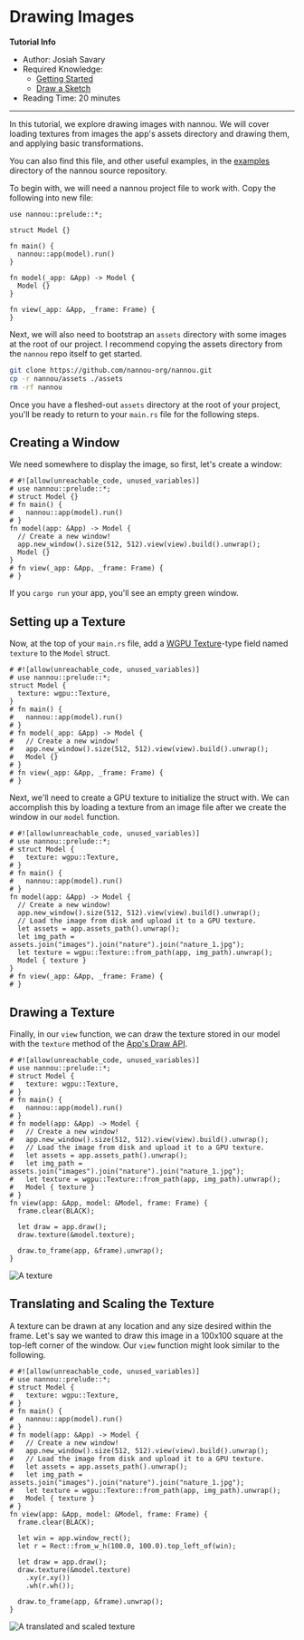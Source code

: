 # Drawing Images

**Tutorial Info**

- Author: Josiah Savary
- Required Knowledge:
    - [Getting Started](/getting_started.md)
    - [Draw a Sketch](./draw-a-sketch.md)
- Reading Time: 20 minutes

---

In this tutorial, we explore drawing images with nannou. We will cover loading textures from images the app's assets directory and drawing them, and applying basic transformations.

You can also find this file, and other useful examples, in the [examples](https://github.com/nannou-org/nannou/tree/master/examples) directory of the nannou source repository.

To begin with, we will need a nannou project file to work with. Copy the following into new file:

```rust,no_run
use nannou::prelude::*;

struct Model {}

fn main() {
  nannou::app(model).run()
}

fn model(_app: &App) -> Model {
  Model {}
}

fn view(_app: &App, _frame: Frame) {
}
```

Next, we will also need to bootstrap an `assets` directory with some images at the root of our project. I recommend copying the assets directory from the `nannou` repo itself to get started.

```bash
git clone https://github.com/nannou-org/nannou.git
cp -r nannou/assets ./assets
rm -rf nannou
```

Once you have a fleshed-out `assets` directory at the root of your project, you'll be ready to return to your `main.rs` file for the following steps.

## Creating a Window

We need somewhere to display the image, so first, let's create a window:

```rust,no_run
# #![allow(unreachable_code, unused_variables)]
# use nannou::prelude::*;
# struct Model {}
# fn main() {
#   nannou::app(model).run()
# }
fn model(app: &App) -> Model {
  // Create a new window!
  app.new_window().size(512, 512).view(view).build().unwrap();
  Model {}
}
# fn view(_app: &App, _frame: Frame) {
# }
```

If you `cargo run` your app, you'll see an empty green window.

## Setting up a Texture

Now, at the top of your `main.rs` file, add a [WGPU Texture](https://docs.rs/nannou/latest/nannou/wgpu/struct.Texture.html)-type field named `texture` to the `Model` struct.

```rust,no_run
# #![allow(unreachable_code, unused_variables)]
# use nannou::prelude::*;
struct Model {
  texture: wgpu::Texture,
}
# fn main() {
#   nannou::app(model).run()
# }
# fn model(_app: &App) -> Model {
#   // Create a new window!
#   app.new_window().size(512, 512).view(view).build().unwrap();
#   Model {}
# }
# fn view(_app: &App, _frame: Frame) {
# }
```

Next, we'll need to create a GPU texture to initialize the struct with. We can accomplish this by loading a texture from an image file after we create the window in our `model` function.

```rust,no_run
# #![allow(unreachable_code, unused_variables)]
# use nannou::prelude::*;
# struct Model {
#   texture: wgpu::Texture,
# }
# fn main() {
#   nannou::app(model).run()
# }
fn model(app: &App) -> Model {
  // Create a new window!
  app.new_window().size(512, 512).view(view).build().unwrap();
  // Load the image from disk and upload it to a GPU texture.
  let assets = app.assets_path().unwrap();
  let img_path = assets.join("images").join("nature").join("nature_1.jpg");
  let texture = wgpu::Texture::from_path(app, img_path).unwrap();
  Model { texture }
}
# fn view(_app: &App, _frame: Frame) {
# }
```

## Drawing a Texture

Finally, in our `view` function, we can draw the texture stored in our model with the `texture` method of the [App's Draw API](https://docs.rs/nannou/latest/nannou/draw/struct.Draw.html).

```rust,no_run
# #![allow(unreachable_code, unused_variables)]
# use nannou::prelude::*;
# struct Model {
#   texture: wgpu::Texture,
# }
# fn main() {
#   nannou::app(model).run()
# }
# fn model(app: &App) -> Model {
#   // Create a new window!
#   app.new_window().size(512, 512).view(view).build().unwrap();
#   // Load the image from disk and upload it to a GPU texture.
#   let assets = app.assets_path().unwrap();
#   let img_path = assets.join("images").join("nature").join("nature_1.jpg");
#   let texture = wgpu::Texture::from_path(app, img_path).unwrap();
#   Model { texture }
# }
fn view(app: &App, model: &Model, frame: Frame) {
  frame.clear(BLACK);

  let draw = app.draw();
  draw.texture(&model.texture);

  draw.to_frame(app, &frame).unwrap();
}
```
![A texture](./images/drawing-images-0.png)

## Translating and Scaling the Texture

A texture can be drawn at any location and any size desired within the frame. Let's say we wanted to draw this image in a 100x100 square at the top-left corner of the window. Our `view` function might look similar to the following.


```rust,no_run
# #![allow(unreachable_code, unused_variables)]
# use nannou::prelude::*;
# struct Model {
#   texture: wgpu::Texture,
# }
# fn main() {
#   nannou::app(model).run()
# }
# fn model(app: &App) -> Model {
#   // Create a new window!
#   app.new_window().size(512, 512).view(view).build().unwrap();
#   // Load the image from disk and upload it to a GPU texture.
#   let assets = app.assets_path().unwrap();
#   let img_path = assets.join("images").join("nature").join("nature_1.jpg");
#   let texture = wgpu::Texture::from_path(app, img_path).unwrap();
#   Model { texture }
# }
fn view(app: &App, model: &Model, frame: Frame) {
  frame.clear(BLACK);

  let win = app.window_rect();
  let r = Rect::from_w_h(100.0, 100.0).top_left_of(win);

  let draw = app.draw();
  draw.texture(&model.texture)
    .xy(r.xy())
    .wh(r.wh());

  draw.to_frame(app, &frame).unwrap();
}
```
![A translated and scaled texture](./images/drawing-images-1.png)


